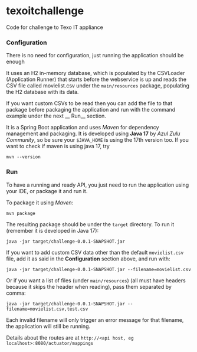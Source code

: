 # texoitchallenge

Code for challenge to Texo IT appliance

### Configuration

There is no need for configuration, just running the application should be enough

It uses an H2 in-memory database, which is populated by the CSVLoader (Application Runner) that starts before the webservice is up and reads the CSV file called
movielist.csv under the `main/resources` package, populating the H2 database with its data.

If you want custom CSVs to be read then you can add the file to that package before packaging the application and run with the command example under the next __
Run__ section.

It is a Spring Boot application and uses *Maven* for dependency management and packaging. It is developed using __Java 17__ by *Azul Zulu Community*, so be sure
your `$JAVA_HOME` is using the 17th version too. If you want to check if maven is using java 17, try

    mvn --version

### Run

To have a running and ready API, you just need to run the application using your IDE, or package it and run it.

To package it using *Maven*:

    mvn package

The resulting package should be under the `target` directory. To run it (remember it is developed in Java 17):

    java -jar target/challenge-0.0.1-SNAPSHOT.jar

If you want to add custom CSV data other than the default `movielist.csv` file, add it as said in the __Configuration__ section above, and run with:

    java -jar target/challenge-0.0.1-SNAPSHOT.jar --filename=movielist.csv

Or if you want a list of files (under `main/resources`) (all must have headers because it skips the header when reading), pass them separated by comma:

    java -jar target/challenge-0.0.1-SNAPSHOT.jar --filename=movielist.csv,test.csv

Each invalid filename will only trigger an error message for that filename, the application will still be running.

Details about the routes are at `http://<api host, eg localhost>:8080/actuator/mappings`